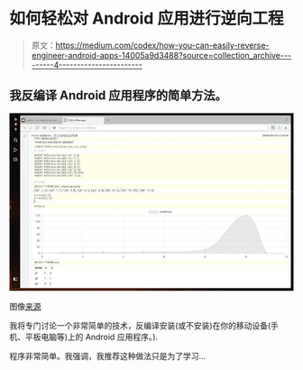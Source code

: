 # 如何轻松对 Android 应用进行逆向工程

> 原文：<https://medium.com/codex/how-you-can-easily-reverse-engineer-android-apps-14005a9d3488?source=collection_archive---------4----------------------->

## 我反编译 Android 应用程序的简单方法。

![](img/5ada9aa94a1d59cb8fffb8e91b7c123b.png)

图像[来源](https://chrome.google.com/webstore/detail/sqlite-manager/njognipnngillknkhikjecpnbkefclfe?hl=en)

我将专门讨论一个非常简单的技术，反编译安装(或不安装)在你的移动设备(手机、平板电脑等)上的 Android 应用程序。).

程序非常简单。我强调，我推荐这种做法只是为了学习…